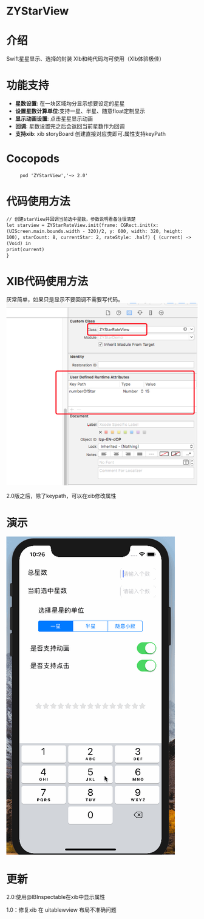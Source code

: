 # ZYStarView

介绍
==============
Swift星星显示、选择的封装
XIb和纯代码均可使用（XIb体验极佳）


功能支持
==============
- **星数设置**: 在一块区域均分显示想要设定的星星
- **设置星数计算单位**:支持一星、半星、随意float定制显示
- **显示动画设置**: 点击星星显示动画
- **回调**: 星数设置完之后会返回当前星数作为回调
- **支持xib**: xib storyBoard 创建直接对应类即可.属性支持keyPath


Cocopods
==============
```
     pod 'ZYStarView','~> 2.0'
```

代码使用方法
==============
```objc
// 创建starView并回调当前选中星数，参数说明看备注很清楚
let starview = ZYStarRateView.init(frame: CGRect.init(x: (UIScreen.main.bounds.width - 320)/2, y: 600, width: 320, height: 100), starCount: 8, currentStar: 2, rateStyle: .half) { (current) -> (Void) in
print(current)
}
```

XIB代码使用方法
==============
灰常简单，如果只是显示不要回调不需要写代码。
![image](https://github.com/RainManGO/ZYStarView/blob/master/2406D2E1-E0E9-4928-BA60-38A5EBBFAB9B.png)

2.0版之后，除了keypath，可以在xib修改属性

演示
==============
![image](https://github.com/RainManGO/ZYStarView/blob/master/ZyStarView.gif)


更新
==============

2.0:使用@IBInspectable在xib中显示属性

1.0：修复xib 在 uitablewview 布局不准确问题

